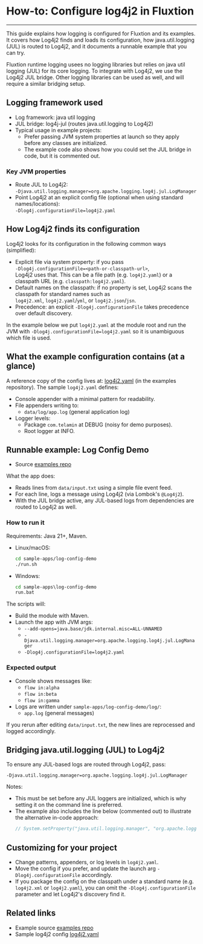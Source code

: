 # How-to: Configure log4j2 in Fluxtion
---

This guide explains how logging is configured for Fluxtion and its examples. It covers how Log4j2 finds and loads its
configuration, how java.util.logging (JUL) is routed to Log4j2, and it documents a runnable example that you can try.

Fluxtion runtime logging usees no logging libraries but relies on java util logging (JUL) for its core logging. To
integrate
with Log4j2, we use the Log4j2 JUL bridge. Other logging libraries can be used as well, and will require a similar
bridging setup.

## Logging framework used

- Log framework: java util logging
- JUL bridge: log4j-jul (routes java.util.logging to Log4j2)
- Typical usage in example projects:
    - Prefer passing JVM system properties at launch so they apply before any classes are initialized.
    - The example code also shows how you could set the JUL bridge in code, but it is commented out.

### Key JVM properties

- Route JUL to Log4j2: <br/>`-Djava.util.logging.manager=org.apache.logging.log4j.jul.LogManager`
- Point Log4j2 at an explicit config file (optional when using standard names/locations): <br/>
  `-Dlog4j.configurationFile=log4j2.yaml`

## How Log4j2 finds its configuration

Log4j2 looks for its configuration in the following common ways (simplified):

- Explicit file via system property: if you pass
  <br/>`-Dlog4j.configurationFile=<path-or-classpath-url>`,
  <br/>Log4j2 uses that. This can be a file path (e.g. `log4j2.yaml`) or a classpath URL (e.g. `classpath:log4j2.yaml`).
- Default names on the classpath: if no property is set, Log4j2 scans the classpath for standard names such as
  <br/>`log4j2.xml`, `log4j2.yaml`/`yml`, or `log4j2.json`/`jsn`.
- Precedence: an explicit `-Dlog4j.configurationFile` takes precedence over default discovery.

In the example below we put `log4j2.yaml` at the module root and run the JVM with
`-Dlog4j.configurationFile=log4j2.yaml`
so it is unambiguous which file is used.

## What the example configuration contains (at a glance)

A reference copy of the config lives at: [log4j2.yaml]({{fluxtion_example_src}}/sample-apps/log-config-demo/log4j2.yaml)
(in the examples repository). The sample `log4j2.yaml` defines:

- Console appender with a minimal pattern for readability.
- File appenders writing to:
    - `data/log/app.log` (general application log)
- Logger levels:
    - Package `com.telamin` at DEBUG (noisy for demo purposes).
    - Root logger at INFO.

## Runnable example: Log Config Demo

- Source [examples repo]({{fluxtion_example_src}}/sample-apps/log-config-demo)

What the app does:

- Reads lines from `data/input.txt` using a simple file event feed.
- For each line, logs a message using Log4j2 (via Lombok's `@Log4j2`).
- With the JUL bridge active, any JUL-based logs from dependencies are routed to Log4j2 as well.

### How to run it

Requirements: Java 21+, Maven.

- Linux/macOS:
  ```bash
  cd sample-apps/log-config-demo
  ./run.sh
  ```
- Windows:
  ```bat
  cd sample-apps\log-config-demo
  run.bat
  ```

The scripts will:

- Build the module with Maven.
- Launch the app with JVM args:
    - `--add-opens=java.base/jdk.internal.misc=ALL-UNNAMED`
    - `-Djava.util.logging.manager=org.apache.logging.log4j.jul.LogManager`
    - `-Dlog4j.configurationFile=log4j2.yaml`

### Expected output

- Console shows messages like:
    - `flow in:alpha`
    - `flow in:beta`
    - `flow in:gamma`
- Logs are written under `sample-apps/log-config-demo/log/`:
    - `app.log` (general messages)

If you rerun after editing `data/input.txt`, the new lines are reprocessed and logged accordingly.

## Bridging java.util.logging (JUL) to Log4j2

To ensure any JUL-based logs are routed through Log4j2, pass:

```
-Djava.util.logging.manager=org.apache.logging.log4j.jul.LogManager
```

Notes:

- This must be set before any JUL loggers are initialized, which is why setting it on the command line is preferred.
- The example also includes the line below (commented out) to illustrate the alternative in-code approach:
  ```java
  // System.setProperty("java.util.logging.manager", "org.apache.logging.log4j.jul.LogManager");
  ```

## Customizing for your project

- Change patterns, appenders, or log levels in `log4j2.yaml`.
- Move the config if you prefer, and update the launch arg `-Dlog4j.configurationFile` accordingly.
- If you package the config on the classpath under a standard name (e.g. `log4j2.xml` or `log4j2.yaml`), you can omit
  the
  `-Dlog4j.configurationFile` parameter and let Log4j2's discovery find it.

## Related links

- Example source [examples repo]({{fluxtion_example_src}}/sample-apps/log-config-demo)
- Sample log4j2 config [log4j2.yaml]({{fluxtion_example_src}}/sample-apps/log-config-demo/log4j2.yaml)
